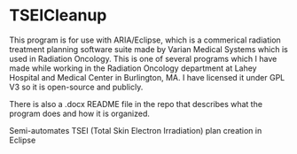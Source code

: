 # TSEICleanup

This program is for use with ARIA/Eclipse, which is a commerical radiation treatment planning software suite made by Varian Medical Systems which is used in Radiation Oncology. This is one of several programs which I have made while working in the Radiation Oncology department at Lahey Hospital and Medical Center in Burlington, MA. I have licensed it under GPL V3 so it is open-source and publicly.

There is also a .docx README file in the repo that describes what the program does and how it is organized.

Semi-automates TSEI (Total Skin Electron Irradiation) plan creation in Eclipse
